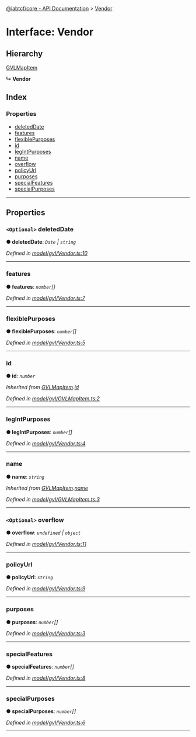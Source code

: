 [@iabtcf/core - API Documentation](../README.md) > [Vendor](../interfaces/vendor.md)

# Interface: Vendor

## Hierarchy

 [GVLMapItem](gvlmapitem.md)

**↳ Vendor**

## Index

### Properties

* [deletedDate](vendor.md#deleteddate)
* [features](vendor.md#features)
* [flexiblePurposes](vendor.md#flexiblepurposes)
* [id](vendor.md#id)
* [legIntPurposes](vendor.md#legintpurposes)
* [name](vendor.md#name)
* [overflow](vendor.md#overflow)
* [policyUrl](vendor.md#policyurl)
* [purposes](vendor.md#purposes)
* [specialFeatures](vendor.md#specialfeatures)
* [specialPurposes](vendor.md#specialpurposes)

---

## Properties

<a id="deleteddate"></a>

### `<Optional>` deletedDate

**● deletedDate**: *`Date` \| `string`*

*Defined in [model/gvl/Vendor.ts:10](https://github.com/chrispaterson/iabtcf/blob/ef31894/modules/core/src/model/gvl/Vendor.ts#L10)*

___
<a id="features"></a>

###  features

**● features**: *`number`[]*

*Defined in [model/gvl/Vendor.ts:7](https://github.com/chrispaterson/iabtcf/blob/ef31894/modules/core/src/model/gvl/Vendor.ts#L7)*

___
<a id="flexiblepurposes"></a>

###  flexiblePurposes

**● flexiblePurposes**: *`number`[]*

*Defined in [model/gvl/Vendor.ts:5](https://github.com/chrispaterson/iabtcf/blob/ef31894/modules/core/src/model/gvl/Vendor.ts#L5)*

___
<a id="id"></a>

###  id

**● id**: *`number`*

*Inherited from [GVLMapItem](gvlmapitem.md).[id](gvlmapitem.md#id)*

*Defined in [model/gvl/GVLMapItem.ts:2](https://github.com/chrispaterson/iabtcf/blob/ef31894/modules/core/src/model/gvl/GVLMapItem.ts#L2)*

___
<a id="legintpurposes"></a>

###  legIntPurposes

**● legIntPurposes**: *`number`[]*

*Defined in [model/gvl/Vendor.ts:4](https://github.com/chrispaterson/iabtcf/blob/ef31894/modules/core/src/model/gvl/Vendor.ts#L4)*

___
<a id="name"></a>

###  name

**● name**: *`string`*

*Inherited from [GVLMapItem](gvlmapitem.md).[name](gvlmapitem.md#name)*

*Defined in [model/gvl/GVLMapItem.ts:3](https://github.com/chrispaterson/iabtcf/blob/ef31894/modules/core/src/model/gvl/GVLMapItem.ts#L3)*

___
<a id="overflow"></a>

### `<Optional>` overflow

**● overflow**: *`undefined` \| `object`*

*Defined in [model/gvl/Vendor.ts:11](https://github.com/chrispaterson/iabtcf/blob/ef31894/modules/core/src/model/gvl/Vendor.ts#L11)*

___
<a id="policyurl"></a>

###  policyUrl

**● policyUrl**: *`string`*

*Defined in [model/gvl/Vendor.ts:9](https://github.com/chrispaterson/iabtcf/blob/ef31894/modules/core/src/model/gvl/Vendor.ts#L9)*

___
<a id="purposes"></a>

###  purposes

**● purposes**: *`number`[]*

*Defined in [model/gvl/Vendor.ts:3](https://github.com/chrispaterson/iabtcf/blob/ef31894/modules/core/src/model/gvl/Vendor.ts#L3)*

___
<a id="specialfeatures"></a>

###  specialFeatures

**● specialFeatures**: *`number`[]*

*Defined in [model/gvl/Vendor.ts:8](https://github.com/chrispaterson/iabtcf/blob/ef31894/modules/core/src/model/gvl/Vendor.ts#L8)*

___
<a id="specialpurposes"></a>

###  specialPurposes

**● specialPurposes**: *`number`[]*

*Defined in [model/gvl/Vendor.ts:6](https://github.com/chrispaterson/iabtcf/blob/ef31894/modules/core/src/model/gvl/Vendor.ts#L6)*

___

